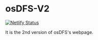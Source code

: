 # osDFS-V2
[![Netlify Status](https://api.netlify.com/api/v1/badges/800db2b6-9311-4dd4-8c10-62c43e73cb9b/deploy-status)](https://app.netlify.com/sites/osdfs/deploys)

It is the 2nd version of osDFS's webpage.
